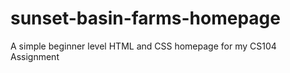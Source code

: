 # sunset-basin-farms-homepage
A simple beginner level HTML and CSS homepage for my CS104 Assignment
